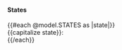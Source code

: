 <section data-test-percy data-section="showcase">
  
  <h4 class="dummy-h4">States</h4>
  <div class="dummy-dismiss-button-states-grid">
    {{#each @model.STATES as |state|}}
      <div>
        <span class="dummy-text-small">{{capitalize state}}:</span>
        <br />
        <Hds::DismissButton mock-state-value={{state}} />
      </div>
    {{/each}}
  </div>
</section>